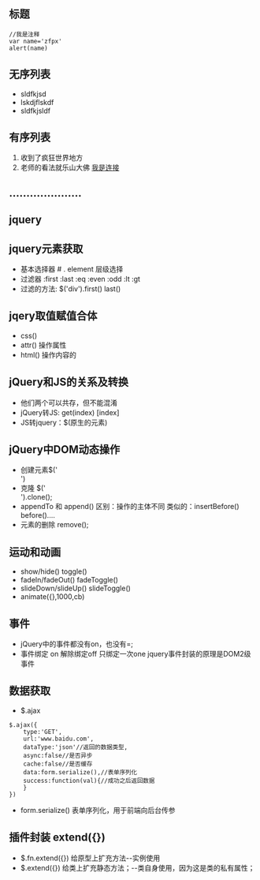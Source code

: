 ## 标题
```
//我是注释
var name='zfpx'
alert(name)
```
## 无序列表
- sldfkjsd
- lskdjflskdf
- sldfkjsldf
## 有序列表
1. 收到了疯狂世界地方
2. 老师的看法就乐山大佛
 [我是连接](http://www.baidu.com)
## .....................
## jquery
## jquery元素获取
- 基本选择器 # . element 层级选择
- 过滤器 :first :last :eq :even :odd :lt :gt
- 过滤的方法: $('div').first()  last()
## jqery取值赋值合体
- css()
- attr() 操作属性
- html() 操作内容的
## jQuery和JS的关系及转换
- 他们两个可以共存，但不能混淆
- jQuery转JS: get(index) [index]
- JS转jquery：$(原生的元素)
## jQuery中DOM动态操作
- 创建元素$('<div>')
- 克隆 $('<div>').clone();
- appendTo 和 append() 区别：操作的主体不同
类似的：insertBefore() before()....
- 元素的删除 remove();
## 运动和动画
- show/hide() toggle()
- fadeIn/fadeOut() fadeToggle()
- slideDown/slideUp() slideToggle()
- animate({},1000,cb)
## 事件
- jQuery中的事件都没有on，也没有=;
- 事件绑定 on  解除绑定off  只绑定一次one
jquery事件封装的原理是DOM2级事件
## 数据获取
- $.ajax
```
$.ajax({
    type:'GET',
    url:'www.baidu.com',
    dataType:'json'//返回的数据类型,
    async:false//是否异步
    cache:false//是否缓存
    data:form.serialize(),//表单序列化
    success:function(val){//成功之后返回数据
    }
})
```
- form.serialize() 表单序列化，用于前端向后台传参
## 插件封装 extend({})
- $.fn.extend({}) 给原型上扩充方法--实例使用
- $.extend({}) 给类上扩充静态方法；--类自身使用，因为这是类的私有属性；


